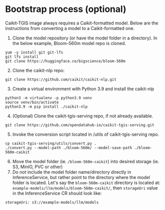 # Bootstrap process (optional)

Caikit-TGIS image always requires a Caikit-formatted model. Below are the instructions from converting a model to a Caikit-formatted one.

1. Clone the model repository (or have the model folder in a directory). In the below example, Bloom-560m model repo is cloned.
~~~
yum -y install git git-lfs
git lfs install
git clone https://huggingface.co/bigscience/bloom-560m
~~~

2. Clone the caikit-nlp repo:
~~~
git clone https://github.com/caikit/caikit-nlp.git
~~~

3. Create a virtual environment with Python 3.9 and install the caikit-nlp
~~~
python3 -m virtualenv -p python3.9 venv
source venv/bin/activate
python3.9 -m pip install ./caikit-nlp
~~~

4. (Optional) Clone the caikit-tgis-serving repo, if not already available.
~~~
git clone https://github.com/opendatahub-io/caikit-tgis-serving.git
~~~

5. Invoke the conversion script located in /utils of caikit-tgis-serving repo.
~~~
cp caikit-tgis-serving/utils/convert.py . 
./convert.py --model-path ./bloom-560m/ --model-save-path ./bloom-560m-caikit
~~~

6. Move the model folder (ie. `/bloom-560m-caikit`) into desired storage (ie. S3, MinIO, PVC or other)
7. Do *not* include the model folder name/directory directly in InferenceService, but rather point to the directory where the model folder is located. Let's say the `bloom-560m-caikit` directory is located at: `example-models/llm/models/bloom-560m-caikit/`, then `storageUri` value in the InferenceService CR should look like:
~~~
storageUri: s3://example-models/llm/models
~~~